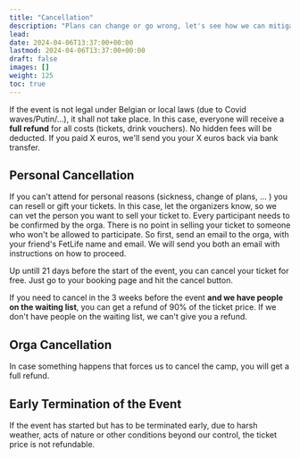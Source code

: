 ```yaml
---
title: "Cancellation"
description: "Plans can change or go wrong, let's see how we can mitigate issues."
lead: 
date: 2024-04-06T13:37:00+00:00
lastmod: 2024-04-06T13:37:00+00:00
draft: false
images: []
weight: 125
toc: true
---
```


If the event is not legal under Belgian or local laws (due to Covid waves/Putin/...), it shall not take place. In this case, everyone will receive a **full refund** for all costs \(tickets, drink vouchers\). No hidden fees will be deducted. If you paid X euros, we'll send you your X euros back via bank transfer.


## Personal Cancellation

If you can't attend for personal reasons \(sickness, change of plans, ... \) you can resell or gift your tickets. In this case, let the organizers know, so we can vet the person you want to sell your ticket to. Every participant needs to be confirmed by the orga. There is no point in selling your ticket to someone who won't be allowed to participate. So first, send an email to the orga, with your friend's FetLife name and email. We will send you both an email with instructions on how to proceed.

Up untill 21 days before the start of the event, you can cancel your ticket for free. Just go to your booking page and hit the cancel button. 

If you need to cancel in the 3 weeks before the event **and we have people on the waiting list**, you can get a refund of 90% of the ticket price. If we don't have people on the waiting list, we can't give you a refund. 

## Orga Cancellation

In case something happens that forces us to cancel the camp, you will get a full refund.

## Early Termination of the Event

If the event has started but has to be terminated early, due to harsh weather, acts of nature or other conditions beyond our control, the ticket price is not refundable.

